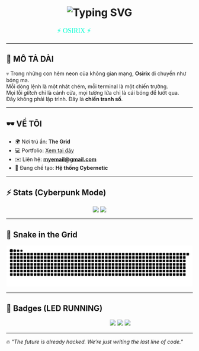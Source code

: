 <!-- Cyberpunk Hacker Profile README -->

<h1 align="center">
<h1 align="center">
  <img src="https://readme-typing-svg.herokuapp.com?font=Share+Tech+Mono&size=30&duration=4000&color=00FFD1&center=true&vCenter=true&lines=OSIRIX;GLITCHING+REALITY...;ONE+LINE+AT+A+TIME" alt="Typing SVG" />
</h1>
</h1>

<p align="center">
  <marquee width="60%" scrollamount="8" behavior="alternate" style="color:#00FFD1; font-family:Share Tech Mono; font-size:18px;">
    ⚡ OSIRIX ⚡
  </marquee>
</p>

---

## 🌌 MÔ TẢ DÀI  
💀 Trong những con hẻm neon của không gian mạng, **Osirix** di chuyển như bóng ma.  
Mỗi dòng lệnh là một nhát chém, mỗi terminal là một chiến trường.  
Mọi lỗi *glitch* chỉ là cánh cửa, mọi tường lửa chỉ là cái bóng để lướt qua.  
Đây không phải lập trình. Đây là **chiến tranh số**.  

---

## 🕶️ VỀ TÔI  
- 🌍 Nơi trú ẩn: **The Grid**  
- 💻 Portfolio: [Xem tại đây](http://myapp.com)  
- ✉️ Liên hệ: **myemail@gmail.com**  
- 🚀 Đang chế tạo: **Hệ thống Cybernetic**  

---

## ⚡ Stats (Cyberpunk Mode)

<p align="center">
  <img src="https://github-readme-stats.vercel.app/api?username=fbtuan2&show_icons=true&theme=radical&title_color=ff0050&icon_color=00ffd1&text_color=ffffff&bg_color=0d1117" height="170" />
  <img src="https://github-readme-stats.vercel.app/api/top-langs/?username=fbtuan2&layout=compact&theme=radical&title_color=00ffd1&text_color=ffffff&bg_color=0d1117" height="170" />
</p>

---

## 🐍 Snake in the Grid  
<p align="center">
  <img src="https://github.com/fbtuan2/fbtuan2/blob/output/snake.svg" alt="Snake animation" />
</p>

---

## 🧩 Badges (LED RUNNING)  
<p align="center">
  <marquee scrollamount="6" behavior="alternate" width="85%">
    <img src="https://img.shields.io/badge/HACKER-OSIRIX-ff0050?style=for-the-badge&logo=matrix&logoColor=00ffd1" />
    <img src="https://img.shields.io/badge/CYBERPUNK-CODE-00ffd1?style=for-the-badge&logo=github&logoColor=ff0050" />
    <img src="https://img.shields.io/badge/GLITCHED-REALITY-9d00ff?style=for-the-badge&logo=protonmail&logoColor=00ffd1" />
  </marquee>
</p>

---

🔥 *"The future is already hacked. We’re just writing the last line of code."*
